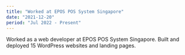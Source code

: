 ```yaml
---
title: "Worked at EPOS POS System Singapore"
date: "2021-12-20"
period: "Jul 2022 - Present"
---
```


Worked as a web developer at EPOS POS System Singapore. Built and deployed 15 WordPress websites and landing pages.